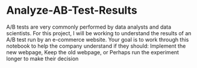 # Analyze-AB-Test-Results
A/B tests are very commonly performed by data analysts and data scientists. For this project, I will be working to understand the results of an A/B test run by an e-commerce website. Your goal is to work through this notebook to help the company understand if they should:  Implement the new webpage, Keep the old webpage, or Perhaps run the experiment longer to make their decision
